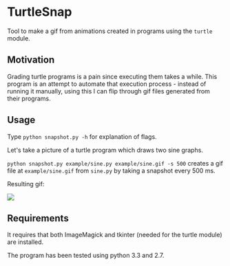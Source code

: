 TurtleSnap
==========

Tool to make a gif from animations created in programs using the `turtle` module.

## Motivation

Grading turtle programs is a pain since executing them takes a while. 
This program is an attempt to automate that execution process - instead of running it manually, using this
I can flip through gif files generated from their programs.

## Usage

Type `python snapshot.py -h` for explanation of flags.

Let's take a picture of a turtle program which draws two sine graphs.

`python snapshot.py example/sine.py example/sine.gif -s 500` creates a gif file 
at `example/sine.gif` from `sine.py` by taking a snapshot every 500 ms.

Resulting gif:

<img src="https://raw.github.com/macobo/TurtleSnap/master/example/sine.gif"></img>

## Requirements
It requires that both ImageMagick and tkinter (needed for the turtle module) are installed.

The program has been tested using python 3.3 and 2.7. 
